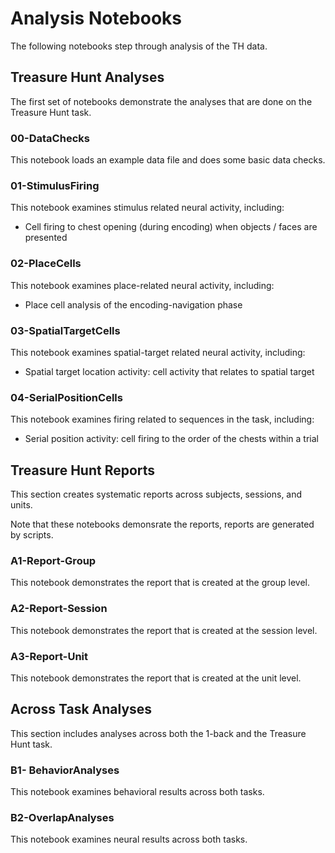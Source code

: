 # Analysis Notebooks

The following notebooks step through analysis of the TH data.

## Treasure Hunt Analyses

The first set of notebooks demonstrate the analyses that are done on the Treasure Hunt task.

### 00-DataChecks

This notebook loads an example data file and does some basic data checks.

### 01-StimulusFiring

This notebook examines stimulus related neural activity, including:
- Cell firing to chest opening (during encoding) when objects / faces are presented

### 02-PlaceCells

This notebook examines place-related neural activity, including:
- Place cell analysis of the encoding-navigation phase

### 03-SpatialTargetCells

This notebook examines spatial-target related neural activity, including:
- Spatial target location activity: cell activity that relates to spatial target

### 04-SerialPositionCells

This notebook examines firing related to sequences in the task, including:
- Serial position activity: cell firing to the order of the chests within a trial

## Treasure Hunt Reports

This section creates systematic reports across subjects, sessions, and units.

Note that these notebooks demonsrate the reports, reports are generated by scripts.

### A1-Report-Group

This notebook demonstrates the report that is created at the group level.

### A2-Report-Session

This notebook demonstrates the report that is created at the session level.

### A3-Report-Unit

This notebook demonstrates the report that is created at the unit level.

## Across Task Analyses

This section includes analyses across both the 1-back and the Treasure Hunt task.

### B1- BehaviorAnalyses

This notebook examines behavioral results across both tasks.

### B2-OverlapAnalyses

This notebook examines neural results across both tasks.
